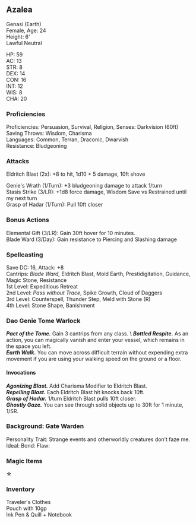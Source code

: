 ## Azalea
Genasi (Earth) \
Female, Age: 24 \
Height: 6' \
Lawful Neutral

HP: 59 \
AC: 13 \
STR: 8 \
DEX: 14 \
CON: 16 \
INT: 12 \
WIS: 8 \
CHA: 20

### Proficiencies
Proficiencies: Persuasion, Survival, Religion, 
Senses: Darkvision (60ft) \
Saving Throws: Wisdom, Charisma \
Languages: Common, Terran, Draconic, Dwarvish \
Resistance: Bludgeoning

### Attacks
Eldritch Blast (2x): +8 to hit, 1d10 + 5 damage, 10ft shove

Genie's Wrath (1/Turn): +3 bludgeoning damage to attack 1/turn \
Stasis Strike (3/LR): +1d8 force damage, Wisdom Save vs Restrained until my next turn \
Grasp of Hadar (1/Turn): Pull 10ft closer

### Bonus Actions
Elemental Gift (3/LR): Gain 30ft hover for 10 minutes. \
Blade Ward (3/Day): Gain resistance to Piercing and Slashing damage

### Spellcasting
Save DC: 16, Attack: +8 \
Cantrips: *Blade Ward,* Eldritch Blast, Mold Earth, Prestidigitation, Guidance, Magic Stone, Resistance \
1st Level: Expeditious Retreat \
2nd Level: *Pass without Trace*, Spike Growth, Cloud of Daggers \
3rd Level: Counterspell, Thunder Step, Meld with Stone (R) \
4th Level: Stone Shape, Banishment

### Dao Genie Tome Warlock 
***Pact of the Tome.*** Gain 3 cantrips from any class. \ 
***Bottled Respite.*** As an action, you can magically vanish and enter your vessel, which remains in the space you left. \
***Earth Walk.*** You can move across difficult terrain without expending extra movement if you are using your walking speed on the ground or a floor.

#### Invocations
***Agonizing Blast.*** Add Charisma Modifier to Eldritch Blast. \
***Repelling Blast.*** Each Eldritch Blast hit knocks back 10ft. \
***Grasp of Hadar.*** 1/turn Eldritch Blast pulls 10ft closer. \
***Ghostly Gaze.*** You can see through solid objects up to 30ft for 1 minute, 1/SR.


### Background: Gate Warden
Personality Trait: Strange events and otherworldly creatures don’t faze me.
Ideal: 
Bond: 
Flaw: 

### Magic Items
☆ 

### Inventory
Traveler's Clothes \
Pouch with 10gp \
Ink Pen & Quill + Notebook



